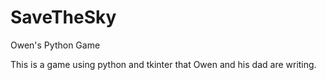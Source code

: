 SaveTheSky
==========

Owen's Python Game

This is a game using python and tkinter that Owen and his dad are writing.
